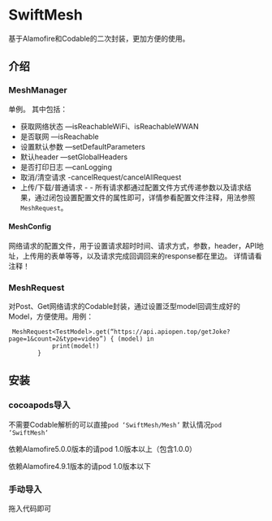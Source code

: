 # SwiftMesh
基于Alamofire和Codable的二次封装，更加方便的使用。
## 介绍

### MeshManager
单例。
其中包括：
* 获取网络状态    —isReachableWiFi、isReachableWWAN
* 是否联网      —isReachable
* 设置默认参数     —setDefaultParameters
* 默认header     —setGlobalHeaders
* 是否打印日志     —canLogging
* 取消/清空请求     -cancelRequest/cancelAllRequest
* 上传/下载/普通请求   - - 所有请求都通过配置文件方式传递参数以及请求结果，通过闭包设置配置文件的属性即可，详情参看配置文件注释，用法参照`MeshRequest`。
#### MeshConfig
网络请求的配置文件，用于设置请求超时时间、请求方式，参数，header，API地址，上传用的表单等等，以及请求完成回调回来的response都在里边。
详情请看注释！
### MeshRequest
对Post、Get网络请求的Codable封装，通过设置泛型model回调生成好的Model，方便使用。用例：
```
 MeshRequest<TestModel>.get(“https://api.apiopen.top/getJoke?page=1&count=2&type=video”) { (model) in
            print(model!)
        }
```

##  安装
### cocoapods导入
不需要Codable解析的可以直接`pod ‘SwiftMesh/Mesh’`
默认情况`pod ‘SwiftMesh‘`

依赖Alamofire5.0.0版本的请pod 1.0版本以上（包含1.0.0）

依赖Alamofire4.9.1版本的请pod 1.0版本以下

### 手动导入
拖入代码即可

